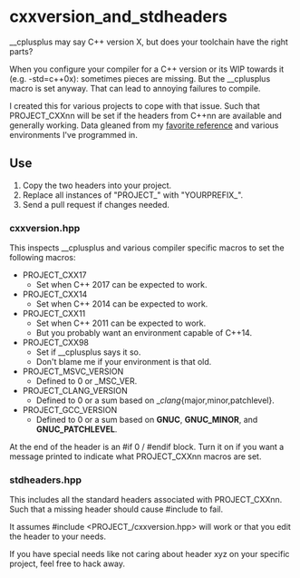 # cxxversion_and_stdheaders

__cplusplus may say C++ version X, but does your toolchain have the right parts?

When you configure your compiler for a C++ version or its WIP towards it (e.g. -std=c++0x): sometimes pieces are missing. But the __cplusplus macro is set anyway. That can lead to annoying failures to compile.

I created this for various projects to cope with that issue. Such that PROJECT_CXXnn will be set if the headers from C++nn are available and generally working. Data gleaned from my [favorite reference](https://en.cppreference.com/w/cpp/compiler_support) and various environments I've programmed in.

## Use

1. Copy the two headers into your project.
2. Replace all instances of "PROJECT_" with "YOURPREFIX_".
3. Send a pull request if changes needed.

### cxxversion.hpp

This inspects __cplusplus and various compiler specific macros to set the following macros:

- PROJECT_CXX17
  - Set when C++ 2017 can be expected to work.
- PROJECT_CXX14
  - Set when C++ 2014 can be expected to work.
- PROJECT_CXX11
  - Set when C++ 2011 can be expected to work.
  - But you probably want an environment capable of C++14.
- PROJECT_CXX98
  - Set if __cplusplus says it so.
  - Don't blame me if your environment is that old.
- PROJECT_MSVC_VERSION
  - Defined to 0 or _MSC_VER.
- PROJECT_CLANG_VERSION
  - Defined to 0 or a sum based on __clang_{major,minor,patchlevel}.
- PROJECT_GCC_VERSION
  - Defined to 0 or a sum based on __GNUC__, __GNUC_MINOR__, and __GNUC_PATCHLEVEL__.

At the end of the header is an #if 0 / #endif block. Turn it on if you want a message printed to indicate what PROJECT_CXXnn macros are set.

### stdheaders.hpp

This includes all the standard headers associated with PROJECT_CXXnn. Such that a missing header should cause #include to fail.

It assumes #include <PROJECT_/cxxversion.hpp> will work or that you edit the header to your needs.

If you have special needs like not caring about header xyz on your specific project, feel free to hack away.
